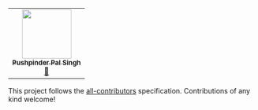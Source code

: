 <!-- ALL-CONTRIBUTORS-LIST:START - Do not remove or modify this section -->
<!-- prettier-ignore-start -->
<!-- markdownlint-disable -->
<table>
  <tr>
    <td align="center"><a href="http://pushpinderpalsingh.com"><img src="https://avatars3.githubusercontent.com/u/47032662?v=4" width="100px;" alt=""/><br /><sub><b>Pushpinder Pal Singh</b></sub></a><br /><a href="#maintenance-pushpinderpalsingh" title="Maintenance">🚧</a></td>
  </tr>
</table>

<!-- markdownlint-enable -->
<!-- prettier-ignore-end -->
<!-- ALL-CONTRIBUTORS-LIST:END -->
This project follows the [all-contributors](https://github.com/kentcdodds/all-contributors) specification. Contributions of any kind welcome!
